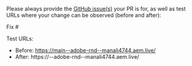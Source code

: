 Please always provide the [GitHub issue(s)](../issues) your PR is for, as well as test URLs where your change can be observed (before and after):

Fix #<gh-issue-id>

Test URLs:
- Before: https://main--adobe-rnd--manali4744.aem.live/
- After: https://<branch>--adobe-rnd--manali4744.aem.live/

